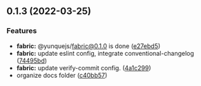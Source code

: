 ## 0.1.3 (2022-03-25)


### Features

* **fabric:** @yunquejs/fabric@0.1.0 is done ([e27ebd5](https://github.com/yunquejs/yunque/commit/e27ebd5166c770b575ef5c44c33763ee7da26dbb))
* **fabric:** update eslint config, integrate conventional-changelog ([74495bd](https://github.com/yunquejs/yunque/commit/74495bd5b3635d26b5fd2096692dede8c4c20f34))
* **fabric:** update verify-commit config. ([4a1c299](https://github.com/yunquejs/yunque/commit/4a1c299372c26b95c2632aec618de00134419e92))
* organize docs folder ([c40bb57](https://github.com/yunquejs/yunque/commit/c40bb5729a8678abb56aae1819542f011e7e2fae))



